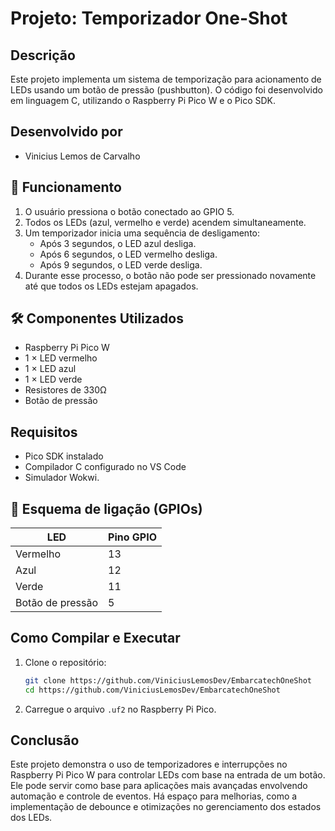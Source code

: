 # Projeto: Temporizador One-Shot

## Descrição
Este projeto implementa um sistema de temporização para acionamento de LEDs usando um botão de pressão (pushbutton). O código foi desenvolvido em linguagem C, utilizando o Raspberry Pi Pico W e o Pico SDK.

## Desenvolvido por
- Vinicius Lemos de Carvalho 

## 📌 Funcionamento
1. O usuário pressiona o botão conectado ao GPIO 5.
2. Todos os LEDs (azul, vermelho e verde) acendem simultaneamente.
3. Um temporizador inicia uma sequência de desligamento:
   - Após 3 segundos, o LED azul desliga.
   - Após 6 segundos, o LED vermelho desliga.
   - Após 9 segundos, o LED verde desliga.
4. Durante esse processo, o botão não pode ser pressionado novamente até que todos os LEDs estejam apagados.

## 🛠 Componentes Utilizados
- Raspberry Pi Pico W
- 1 × LED vermelho
- 1 × LED azul
- 1 × LED verde
- Resistores de 330Ω
- Botão de pressão 

## Requisitos
- Pico SDK instalado
- Compilador C configurado no VS Code
- Simulador Wokwi.

## 📌 Esquema de ligação (GPIOs)

| LED             | Pino GPIO    |
|-----------------|--------------|
| Vermelho            | 13       |
| Azul                | 12       |
| Verde               | 11       |
| Botão de pressão    | 5        |

## Como Compilar e Executar
1. Clone o repositório:
   ```sh
   git clone https://github.com/ViniciusLemosDev/EmbarcatechOneShot
   cd https://github.com/ViniciusLemosDev/EmbarcatechOneShot
   ```
3. Carregue o arquivo `.uf2` no Raspberry Pi Pico.

## Conclusão

Este projeto demonstra o uso de temporizadores e interrupções no Raspberry Pi Pico W para controlar LEDs com base na entrada de um botão. Ele pode servir como base para aplicações mais avançadas envolvendo automação e controle de eventos. Há espaço para melhorias, como a implementação de debounce e otimizações no gerenciamento dos estados dos LEDs.
